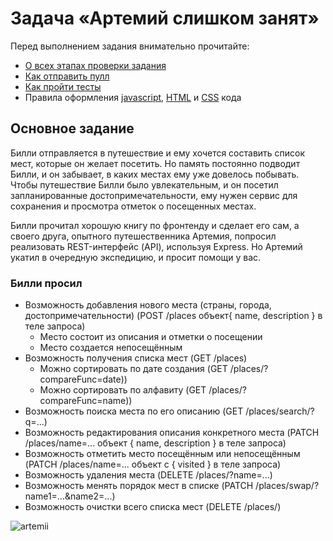 # Задача «Артемий слишком занят»

Перед выполнением задания внимательно прочитайте:

- [О всех этапах проверки задания](https://github.com/urfu-2017/guides/blob/master/workflow/overall.md)
- [Как отправить пулл](https://github.com/urfu-2017/guides/blob/master/workflow/pull.md)
- [Как пройти тесты](https://github.com/urfu-2017/guides/blob/master/workflow/test.md)
- Правила оформления [javascript](https://github.com/urfu-2017/guides/blob/master/codestyle/js.md), [HTML](https://github.com/urfu-2017/guides/blob/master/codestyle/html.md) и [CSS](https://github.com/urfu-2017/guides/blob/master/codestyle/css.md) кода

## Основное задание
Билли отправляется в путешествие и ему хочется составить список мест,
которые он желает посетить. Но память постоянно подводит Билли,
и он забывает, в каких местах ему уже довелось побывать. Чтобы путешествие Билли было
увлекательным, и он посетил запланированные достопримечательности, ему нужен сервис для сохранения и просмотра отметок о посещенных местах.

Билли прочитал хорошую книгу по фронтенду и сделает его сам,
а своего друга, опытного путешественника Артемия, попросил реализовать REST-интерфейс (API), используя Express.
Но Артемий укатил в очередную экспедицию, и просит помощи у вас.

### Билли просил
- Возможность добавления нового места (страны, города, достопримечательности)
(POST /places объект{ name, description } в теле запроса)
    - Место состоит из описания и отметки о посещении
    - Место создается непосещённым
- Возможность получения списка мест
(GET /places)
    - Можно сортировать по дате создания (GET /places/?compareFunc=date))
    - Можно сортировать по алфавиту (GET /places/?compareFunc=name))
- Возможность поиска места по его описанию  (GET /places/search/?q=...)
- Возможность редактирования описания конкретного места (PATCH /places/name=... объект { name, description } в теле запроса)
- Возможность отметить место посещённым или непосещённым  (PATCH /places/name=... объект c { visited } в теле запроса)
- Возможность удаления места (DELETE /places/?name=...)
- Возможность менять порядок мест в списке (PATCH /places/swap/?name1=...&name2=...)
- Возможность очистки всего списка мест (DELETE /places/)

![artemii](https://user-images.githubusercontent.com/8963033/37154087-b5f1ed76-2300-11e8-81b7-0a8700bc5f57.png)
